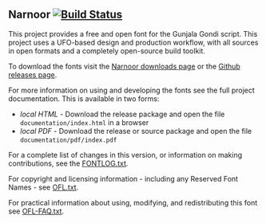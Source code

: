 ## Narnoor [![Build Status](https://build.palaso.org/app/rest/builds/buildType:Fonts_Narnoor/statusIcon)](http://build.palaso.org/viewType.html?buildTypeId=Fonts_Narnoor&guest=1)

This project provides a free and open font for the Gunjala Gondi script.
This project uses a UFO-based design and production workflow, with all sources in open formats and a completely open-source build toolkit.

To download the fonts visit the [Narnoor downloads page](https://software.sil.org/narnoor/#downloads) or the [Github releases page](https://github.com/silnrsi/font-narnoor/releases).

For more information on using and developing the fonts see the full project documentation. This is available in two forms:

- *local HTML* - Download the release package and open the file `documentation/index.html` in a browser
- *local PDF* - Download the release or source package and open the file `documentation/pdf/index.pdf`

For a complete list of changes in this version, or information on making contributions, see the [FONTLOG.txt](FONTLOG.txt).

For copyright and licensing information - including any Reserved Font Names - see [OFL.txt](OFL.txt).

For practical information about using, modifying, and redistributing this font see [OFL-FAQ.txt](OFL-FAQ.txt).
